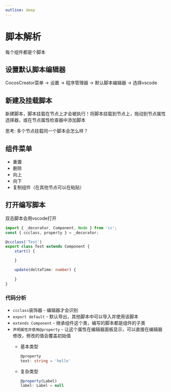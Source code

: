 ```yaml
---
outline: deep
---
```


# 脚本解析

每个组件都是个脚本

## 设置默认脚本编辑器

CocosCreator菜单 -> 设置 -> 程序管理器 -> 默认脚本编辑器 -> 选择vscode

## 新建及挂载脚本

新建脚本，脚本挂载在节点上才会被执行！将脚本挂载到节点上，拖动到节点属性选择器，或在节点属性检查器中添加脚本

思考: 多个节点挂载同一个脚本会怎么样？

## 组件菜单

- 重置
- 删除
- 向上
- 向下
- 复制组件（在其他节点可以在粘贴）

## 打开编写脚本

双击脚本会用vscode打开

```ts
import { _decorator, Component, Node } from 'cc';
const { ccclass, property } = _decorator;

@ccclass('Test')
export class Test extends Component {
    start() {

    }

    update(deltaTime: number) {
        
    }
}
```

### 代码分析

- `ccclass`装饰器 - 编辑器才会识别
- `export default` - 默认导出，其他脚本中可以导入并使用该脚本
- `extends Component` - 继承组件这个类，编写的脚本都是组件的子类
- `声明属性并使用@property` - 让这个属性在编辑器面板显示，可以直接在编辑器修改，修改的值会覆盖初始值
  - 基本类型

    ```ts
    @property
    text: string = 'hello'
    ```

  - 复杂类型

    ```ts
    @property(Label)
    label: Label = null
    ```
